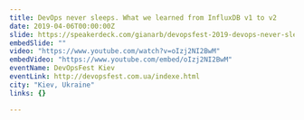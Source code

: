 ```yaml
---
title: DevOps never sleeps. What we learned from InfluxDB v1 to v2
date: 2019-04-06T00:00:00Z
slide: https://speakerdeck.com/gianarb/devopsfest-2019-devops-never-sleeps-what-we-learned-from-influxdb-v1-to-v2
embedSlide: ""
video: "https://www.youtube.com/watch?v=oIzj2NI2BwM"
embedVideo: "https://www.youtube.com/embed/oIzj2NI2BwM"
eventName: DevOpsFest Kiev
eventLink: http://devopsfest.com.ua/indexe.html
city: "Kiev, Ukraine"
links: {}

---
```


